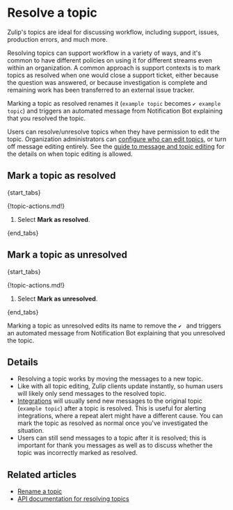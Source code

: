# Resolve a topic

Zulip's topics are ideal for discussing workflow, including support,
issues, production errors, and much more.

Resolving topics can support workflow in a variety of ways, and it's
common to have different policies on using it for different streams
even within an organization. A common approach is support contexts is
to mark topics as resolved when one would close a support ticket,
either because the question was answered, or because investigation is
complete and remaining work has been transferred to an external issue
tracker.

Marking a topic as resolved renames it (`example topic` becomes `✔
example topic`) and triggers an automated message from Notification
Bot explaining that you resolved the topic.

Users can resolve/unresolve topics when they have permission to edit
the topic.  Organization administrators can [configure who can edit
topics](/help/configure-who-can-edit-topics), or turn off message
editing entirely. See the [guide to message and topic
editing](/help/configure-message-editing-and-deletion) for the details
on when topic editing is allowed.

## Mark a topic as resolved

{start_tabs}

{!topic-actions.md!}

1. Select **Mark as resolved**.

{end_tabs}

## Mark a topic as unresolved

{start_tabs}

{!topic-actions.md!}

1. Select **Mark as unresolved**.

{end_tabs}

Marking a topic as unresolved edits its name to remove the `✔ ` and
triggers an automated message from Notification Bot explaining that
you unresolved the topic.

## Details

* Resolving a topic works by moving the messages to a new topic.
* Like with all topic editing, Zulip clients update instantly, so
  human users will likely only send messages to the resolved topic.
* [Integrations](/integrations) will usually send new messages to the
  original topic (`example topic`) after a topic is resolved. This is
  useful for alerting integrations, where a repeat alert might have a
  different cause. You can mark the topic as resolved as normal once
  you've investigated the situation.
* Users can still send messages to a topic after it is resolved; this
  is important for thank you messages as well as to discuss whether
  the topic was incorrectly marked as resolved.

## Related articles

* [Rename a topic](/help/rename-a-topic)
* [API documentation for resolving topics](/api/update-message)
